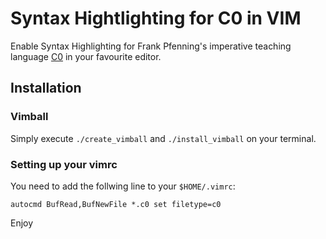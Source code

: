 Syntax Hightlighting for C0 in VIM
==================================

Enable Syntax Highlighting for Frank Pfenning's imperative
teaching language [C0][C0] in your favourite editor.

Installation
------------

### Vimball
Simply execute `./create_vimball` and `./install_vimball` on
your terminal.

### Setting up your vimrc
You need to add the follwing line to your `$HOME/.vimrc`:

```
autocmd BufRead,BufNewFile *.c0 set filetype=c0 
```

[C0]: http://c0.typesafety.net/

Enjoy

